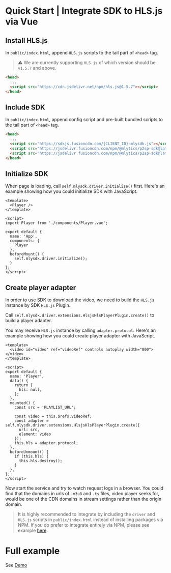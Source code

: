 # Quick Start | Integrate SDK to HLS.js via Vue

## Install HLS.js

In `public/index.html`, append `HLS.js` scripts to the tail part of `<head>` tag.

> ⚠️ We are currently supporting `HLS.js` of which version should be `v1.5.7` and above.

```html
<head>
  ...
  <script src="https://cdn.jsdelivr.net/npm/hls.js@1.5.7"></script>
</head>
```

## Include SDK

In `public/index.html`, append config script and pre-built bundled scripts to the tail part of `<head>` tag.

```html
<head>
  ...
  <script src="https://sdkjs.fusioncdn.com/{CLIENT_ID}-mlysdk.js"></script>
  <script src="https://jsdelivr.fusioncdn.com/npm/@mlytics/p2sp-sdk@latest/bundle/driver.min.js"></script>
  <script src="https://jsdelivr.fusioncdn.com/npm/@mlytics/p2sp-sdk@latest/bundle/peripheral/player/hlsjs-hls.min.js"></script>
</head>
```

## Initialize SDK

When page is loading, call `self.mlysdk.driver.initialize()` first. Here's an example showing how you could initialize SDK with JavaScript.

```vue
<template>
  <Player />
</template>

<script>
import Player from './components/Player.vue';

export default {
  name: 'App',
  components: {
    Player
  },
  beforeMount() {
    self.mlysdk.driver.initialize();
  }
};
</script>
```

## Create player adapter

In order to use SDK to download the video, we need to build the `HLS.js` instance by SDK `HLS.js` Plugin.

Call `self.mlysdk.driver.extensions.HlsjsHlsPlayerPlugin.create()` to build a player adapter.

You may receive `HLS.js` instance by calling `adapter.protocol`. Here's an example showing how you could create player adapter with JavaScript.

```vue
<template>
  <video id="video" ref="videoRef" controls autoplay width="800"></video>
</template>

<script>
export default {
  name: 'Player',
  data() {
    return {
      hls: null,
    };
  },
  mounted() {
    const src = 'PLAYLIST_URL';

    const video = this.$refs.videoRef;
    const adapter = self.mlysdk.driver.extensions.HlsjsHlsPlayerPlugin.create({
      url: src,
      element: video
    });
    this.hls = adapter.protocol;
  },
  beforeUnmount() {
    if (this.hls) {
      this.hls.destroy();
    }
  },
};
</script>
```

Now start the service and try to watch request logs in a browser. You could find that the domains in urls of `.m3u8` and `.ts` files, video player seeks for, would be one of the CDN domains in stream settings rather than the origin domain.

> It is highly recommended to integrate by including the `driver` and `HLS.js` scripts in `public/index.html` instead of installing packages via NPM. If you do prefer to integrate entirely via NPM, please see example [here](https://github.com/mlytics/mly-stream-sdk-guide/tree/main/Web%20SDK/Player%20Integrations/HLS.js/Vue/npm).

# Full example

See [Demo](https://github.com/mlytics/mly-stream-sdk-guide/tree/main/Web%20SDK/Player%20Integrations/HLS.js/Vue/html)
